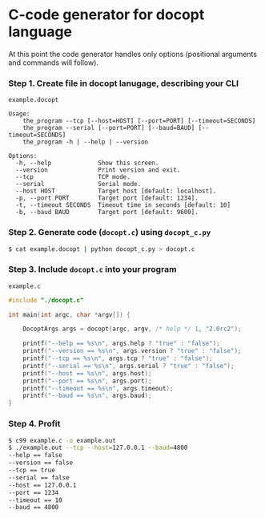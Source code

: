 C-code generator for docopt language
===============================================================================

At this point the code generator handles only options (positional arguments
and commands will follow).

### Step 1. Create file in docopt lanugage, describing your CLI

`example.docopt`

    Usage:
        the_program --tcp [--host=HOST] [--port=PORT] [--timeout=SECONDS]
        the_program --serial [--port=PORT] [--baud=BAUD] [--timeout=SECONDS]
        the_program -h | --help | --version

    Options:
      -h, --help             Show this screen.
      --version              Print version and exit.
      --tcp                  TCP mode.
      --serial               Serial mode.
      --host HOST            Target host [default: localhost].
      -p, --port PORT        Target port [default: 1234].
      -t, --timeout SECONDS  Timeout time in seconds [default: 10]
      -b, --baud BAUD        Target port [default: 9600].

### Step 2. Generate code (`docopt.c`) using `docopt_c.py`

```bash
$ cat example.docopt | python docopt_c.py > docopt.c
```

### Step 3. Include `docopt.c` into your program

`example.c`

```c
#include "./docopt.c"

int main(int argc, char *argv[]) {

    DocoptArgs args = docopt(argc, argv, /* help */ 1, "2.0rc2");

    printf("--help == %s\n", args.help ? "true" : "false");
    printf("--version == %s\n", args.version ? "true" : "false");
    printf("--tcp == %s\n", args.tcp ? "true" : "false");
    printf("--serial == %s\n", args.serial ? "true" : "false");
    printf("--host == %s\n", args.host);
    printf("--port == %s\n", args.port);
    printf("--timeout == %s\n", args.timeout);
    printf("--baud == %s\n", args.baud);
}
```

### Step 4. Profit

```bash
$ c99 example.c -o example.out
$ ./example.out --tcp --host=127.0.0.1 --baud=4800
--help == false
--version == false
--tcp == true
--serial == false
--host == 127.0.0.1
--port == 1234
--timeout == 10
--baud == 4800
```
